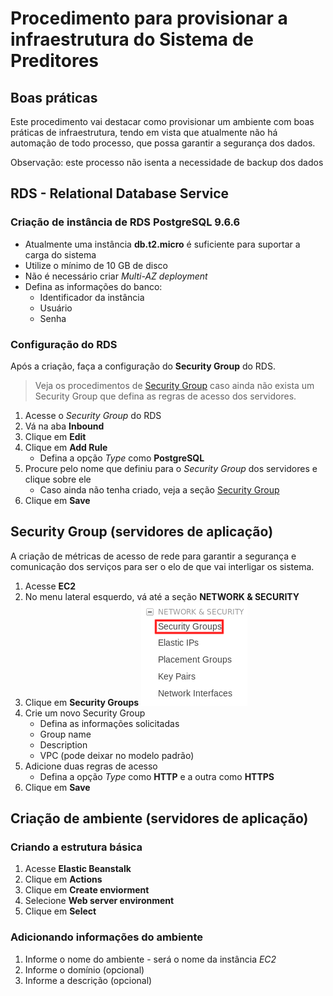 # Procedimento para provisionar a infraestrutura do Sistema de Preditores

## Boas práticas

Este procedimento vai destacar como provisionar um ambiente com boas práticas de infraestrutura, tendo em vista que atualmente não há automação de todo processo, que possa garantir a segurança dos dados.

Observação: este processo não isenta a necessidade de backup dos dados

## RDS - Relational Database Service

### Criação de instância de RDS PostgreSQL 9.6.6

* Atualmente uma instância **db.t2.micro** é suficiente para suportar a carga do sistema
* Utilize o mínimo de 10 GB de disco
* Não é necessário criar *Multi-AZ deployment*
* Defina as informações do banco:
  * Identificador da instância
  * Usuário
  * Senha

### Configuração do RDS

Após a criação, faça a configuração do **Security Group** do RDS.

> Veja os procedimentos de [Security Group](#security-group) caso ainda não exista um Security Group que defina as regras de acesso dos servidores.

1. Acesse o *Security Group* do RDS
1. Vá na aba **Inbound**
1. Clique em **Edit**
1. Clique em **Add Rule**
    * Defina a opção *Type* como **PostgreSQL**
1. Procure pelo nome que definiu para o *Security Group* dos servidores e clique sobre ele
    * Caso ainda não tenha criado, veja a seção [Security Group](#security-group)
1. Clique em **Save**

## Security Group (servidores de aplicação)

A criação de métricas de acesso de rede para garantir a segurança e comunicação dos serviços para ser o elo de que vai interligar os sistema.

1. Acesse **EC2**
1. No menu lateral esquerdo, vá até a seção **NETWORK & SECURITY**
1. Clique em **Security Groups**
![Security Group](security_group.png)
1. Crie um novo Security Group
    * Defina as informações solicitadas
    * Group name
    * Description
    * VPC (pode deixar no modelo padrão)
1. Adicione duas regras de acesso
    * Defina a opção *Type* como **HTTP** e a outra como **HTTPS**
1. Clique em **Save**

## Criação de ambiente (servidores de aplicação)

### Criando a estrutura básica

1. Acesse **Elastic Beanstalk**
1. Clique em **Actions**
1. Clique em **Create enviorment**
1. Selecione **Web server environment**
1. Clique em **Select**

### Adicionando informações do ambiente

1. Informe o nome do ambiente - será o nome da instância *EC2*
1. Informe o domínio (opcional)
1. Informe a descrição (opcional)
